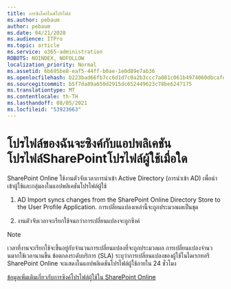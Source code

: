 ```yaml
---
title: การซิงโครไนซ์โปรไฟล์
ms.author: pebaum
author: pebaum
ms.date: 04/21/2020
ms.audience: ITPro
ms.topic: article
ms.service: o365-administration
ROBOTS: NOINDEX, NOFOLLOW
localization_priority: Normal
ms.assetid: 6b695be8-eaf5-44ff-b0ae-1e0d89e7ab36
ms.openlocfilehash: b223bad66fb7cc6d1d7c0a2b3ccc7a081c061b4974060dbcafec84dfb24eb782
ms.sourcegitcommit: b5f7da89a650d2915dc652449623c78be6247175
ms.translationtype: MT
ms.contentlocale: th-TH
ms.lasthandoff: 08/05/2021
ms.locfileid: "53923663"
---
```

# <a name="when-do-my-profile-changes-sync-to-the-sharepoint-user-profile-application"></a>โปรไฟล์ของฉันจะซิงค์กับแอปพลิเคชันโปรไฟล์SharePointโปรไฟล์ผู้ใช้เมื่อใด

SharePoint Online ใช้งานตัวจับเวลาการนําเข้า Active Directory (การนําเข้า AD) เพื่อนําเข้าผู้ใช้และกลุ่มลงในแอปพลิเคชันโปรไฟล์ผู้ใช้ 
  
1. AD Import syncs changes from the SharePoint Online Directory Store to the User Profile Application. การเปลี่ยนแปลงเหล่านี้จะถูกประมวลผลเป็นชุด
    
2. งานตัวจับเวลาจะเรียกใช้จนกว่าการเปลี่ยนแปลงจะถูกซิงค์
    
> [!NOTE]
> เวลาที่งานจะเรียกใช้จะขึ้นอยู่กับจํานวนการเปลี่ยนแปลงที่จะถูกประมวลผล การเปลี่ยนแปลงจํานวนมากใช้เวลานานขึ้น ข้อตกลงระดับบริการ (SLA) ระบุว่าการเปลี่ยนแปลงของผู้ใช้ในไดเรกทอรี SharePoint Online จะแสดงในแอปพลิเคชันโปรไฟล์ผู้ใช้ภายใน 24 ชั่วโมง 
  
[ข้อมูลเพิ่มเติมเกี่ยวกับการซิงค์โปรไฟล์ผู้ใช้ใน SharePoint Online](https://go.microsoft.com/fwlink/?linkid=875671)
  

